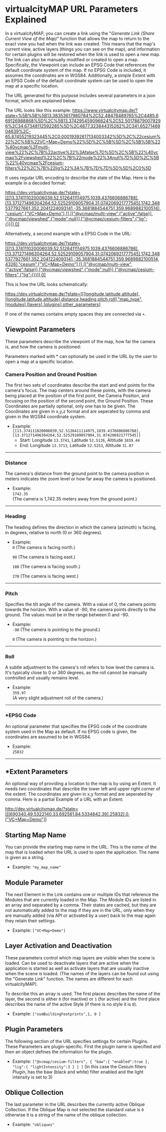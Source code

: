 # virtualcityMAP URL Parameters Explained

In a virtualcityMAP, you can create a link using the "_Generate Link (Share Current View of the Map)_" function that allows the map to return to the exact view you had when the link was created. This means that the map's current view, active layers (things you can see on the map), and information for certain plugins will be restored when the link is used to open a new map.
The link can also be manually modified or created to open a map. Specifically, the Viewpoint can include an EPSG Code that references the default coordinate system of the map. If no EPSG Code is included, it assumes the coordinates are in WGS84.
Additionally, a simple Extent with an EPSG Code of the default coordinate system can be used to open the map at a specific location.

The URL generated for this purpose includes several parameters in a json format, which are explained below.

The URL looks like this example:
https://www.virtualcitymap.de/?state=%5B%5B%5B13.38353617980784%2C52.48478489765%2C4485.669126988868%5D%2C%5B13.374295459096624%2C52.501788790079296%2C34.67348112592285%5D%2C4877.323844315262%2C341.6527146904639%2C-65.87455219323445%2C0.00019392617134003342%5D%2C%22cesium%22%2C%5B%22VC+Map+Demo%22%5D%2C%5B%5D%2C%5B%5B%22%40vcmap%2Fmulti-view%22%2C%7B%22active%22%3Afalse%7D%5D%2C%5B%22%40vcmap%2Fviewshed%22%2C%7B%22mode%22%3Anull%7D%5D%2C%5B%22%40vcmap%2Fcesium-filters%22%2C%7B%22lig%22%3A%7B%7D%7D%5D%5D%2C0%5D

It uses regular URL encoding to describe the state of the Map. Here is the example in a decoded format:

https://dev.virtualcitymap.de/?state=[[[13.374111020006039,52.5126411114975,1039.4376606886788],[13.371271496304264,52.52529109057904,31.074206921777545],1742.3485377927661,352.2041224093141,-35.3681884544751,359.9689882100514],"cesium",["VC+Map+Demo"],[],[["@vcmap/multi-view",{"active":false}],["@vcmap/viewshed",{"mode":null}],["@vcmap/cesium-filters",{"lig":{}}]],0]

Alternatively, a second example with a EPSG Code in the URL:

https://dev.virtualcitymap.de/?state=[[[13.374111020006039,52.5126411114975,1039.4376606886788],[13.371271496304264,52.52529109057904,31.074206921777545],1742.3485377927661,352.2041224093141,-35.3681884544751,359.9689882100514,4326],"cesium",["VC+Map+Demo"],[],[["@vcmap/multi-view",{"active":false}],["@vcmap/viewshed",{"mode":null}],["@vcmap/cesium-filters",{"lig":{}}]],0]

This is how the URL looks schematically:

https://dev.virtualcitymap.de/?state=[[[longitude,latitude,altitude],[longitude,latitude,altitude],distance,heading,pitch,roll],"map_type",[modules],[layers],[plugins],other_parameters]

If one of the names contains empty spaces they are connected via `+`.

## Viewpoint Parameters

These parameters describe the viewpoint of the map, how far the camera is, and how the camera is positioned:

Parameters marked with \* can optionally be used in the URL by the user to open a map at a specific location.

### Camera Position and Ground Position

The first two sets of coordinates describe the start and end points for the camera's focus. The map centers around these points, with the camera being placed at the position of the first point, the Camera Position, and focusing on the position of the second point, the Ground Position.
These Coordinates are partially optional, only one has to be given. The Coordinates are given in x,y,z format and are seperated by comma and given in the WGS84 coordinate system.

- Example:  
  `[[13.374111020006039,52.5126411114975,1039.4376606886788],[13.371271496304264,52.52529109057904,31.074206921777545]]`
  - Start: Longitude `13.3741`, Latitude `52.5126`, Altitude `1039.44`
  - End: Longitude `13.3713`, Latitude `52.5253`, Altitude `31.07`

---

### Distance

The camera's distance from the ground point to the camera position in meters indicates the zoom level or how far away the camera is positioned.

- Example:  
  `1742.35`  
  (The camera is 1,742.35 meters away from the ground point.)

---

### Heading

The heading defines the direction in which the camera (azimuth) is facing, in degrees, relative to north (0 or 360 degrees).

- Example:  
  `O` (The camera is facing north.)

  `90` (The camera is facing east.)

  `180` (The camera is facing south.)

  `270` (The camera is facing west.)

---

### Pitch

Specifies the tilt angle of the camera. With a value of 0, the camera points towards the horizon. With a value of -90, the camera points directly to the ground. The values must be in the range between 0 and -90.

- Example:  
  `-90` (The camera is pointing to the ground.)

  `0` (The camera is pointing to the horizon.)

---

### Roll

A subtle adjustment to the camera's roll refers to how level the camera is. It's typically close to 0 or 360 degrees, as the roll cannot be manually controlled and usually remains level.

- Example:  
  `359.97`  
  (A very slight adjustment roll of the camera.)

---

### \*EPSG Code

An optional parameter that specifies the EPSG code of the coordinate system used in the Map as default. If no EPSG code is given, the coordinates are assumed to be in WGS84.

- Example:  
  `25832`

---

## \*Extent Parameters

An optional way of providing a location to the map is by using an Extent. It needs two coordinates that describe the lower left and upper right corner of the extent. The coordinates are given in x,y format and are seperated by comma.
Here is a partial Example of a URL with an Extent:

http://dev.virtualcitymap.de/?state=[[[690340.49,5322140.33,692561.84,5334842.39],25832],0,["VC+Map+Demo"]]

## Starting Map Name

You can provide the starting map name in the URL. This is the _name_ of the map
that is loaded when the URL is used to open the application. The name is given as a string.

- Example: `"my_map_name"`

## Module Parameter

The next Element in the Link contains one or multiple IDs that reference the Modules that are currently loaded in the Map. The Module IDs are listed in an array and separated by a comma.
Their states are cached, but they are not automatically added to the map if they are in the URL, only when they are manually added (via API or activated by a user) back to the map again they retain their settings.

- Example: `["VC+Map+Demo"]`

## Layer Activation and Deactivation

These parameters control which map layers are visible when the scene is loaded. Can be used to deactivate layers that are active when the application is started as well as activate layers that are usually inactive when the scene is loaded. (The names of the layers can be found out using the "Generate Link" function. The names are different for each virtualcityMAP).

To describe this an array is used. The first places describes the name of the layer, the second is either `0` (for inactive) or `1` (for active) and the third place describes the name of the active Style (if there is no style it is `0`).

- Example:
  `["osmBuildingFootprints",1, 0 ]`

## Plugin Parameters

The following section of the URL specifies settings for certain Plugins. These Parameters are plugin-specific. First the plugin name is specified and then an object defines the information for the plugin.

- Example: `["@vcmap/cesium-filters",
{
"baw":{
"enabled":true
},
"lig":{
"lightIntensity":3
}
}
]` (In this case the Cesium filters Plugin, has the baw (black and white) filter enabled and the light intensity is set to 3)

## Oblique Collection

The last parameter in the URL describes the currently active Oblique Collection. If the Oblique Map is not selected the standard value is `0` otherwise it is a string of the name of the oblique collection.

- Example: `"obliques"`
